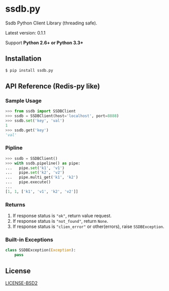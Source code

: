 ssdb.py
=======

Ssdb Python Client Library (threading safe).

Latest version: 0.1.1

Support **Python 2.6+ or Python 3.3+**

Installation
------------

```bash
$ pip install ssdb.py
```

API Reference (Redis-py like)
-----------------------------

### Sample Usage

```python
>>> from ssdb import SSDBClient
>>> ssdb = SSDBClient(host='localhost', port=8888)
>>> ssdb.set('key', 'val')
1
>>> ssdb.get('key')
'val'
```

### Pipline

```python
>>> ssdb = SSDBClient()
>>> with ssdb.pipeline() as pipe:
...   pipe.set('k1', 'v1')
...   pipe.set('k2', 'v2')
...   pipe.multi_get('k1', 'k2')
...   pipe.execute()
...
[1, 1, ['k1', 'v1', 'k2', 'v2']]
```

### Returns

1. If response status is `"ok"`, return value request.
2. If response status is `"not_found"`, return `None`.
3. If response status is `"clien_error"` or other(errors), raise `SSDBException`.

### Built-in Exceptions

```python
class SSDBException(Exception):
    pass
```

License
-------

[LICENSE-BSD2](LICENSE-BSD2)
